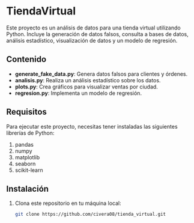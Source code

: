 # TiendaVirtual

Este proyecto es un análisis de datos para una tienda virtual utilizando Python. Incluye la generación de datos falsos, consulta a bases de datos, análisis estadístico, visualización de datos y un modelo de regresión.

## Contenido

- **generate_fake_data.py**: Genera datos falsos para clientes y órdenes.
- **analisis.py**: Realiza un análisis estadístico sobre los datos.
- **plots.py**: Crea gráficos para visualizar ventas por ciudad.
- **regresion.py**: Implementa un modelo de regresión.

## Requisitos

Para ejecutar este proyecto, necesitas tener instaladas las siguientes librerías de Python:

1. pandas
2. numpy
3. matplotlib
4. seaborn
5. scikit-learn

## Instalación

1. Clona este repositorio en tu máquina local:
   
   ```bash
   git clone https://github.com/civera08/tienda_virtual.git
